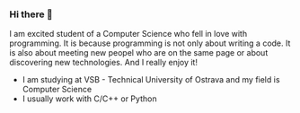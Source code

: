### Hi there 👋

I am excited student of a Computer Science who fell in love with programming. It is because programming is not only about writing a code. It is also about meeting new peopel who are on the same page or about discovering new technologies. And I really enjoy it!

- I am studying at VSB - Technical University of Ostrava and my field is Computer Science
- I usually work with C/C++ or Python
